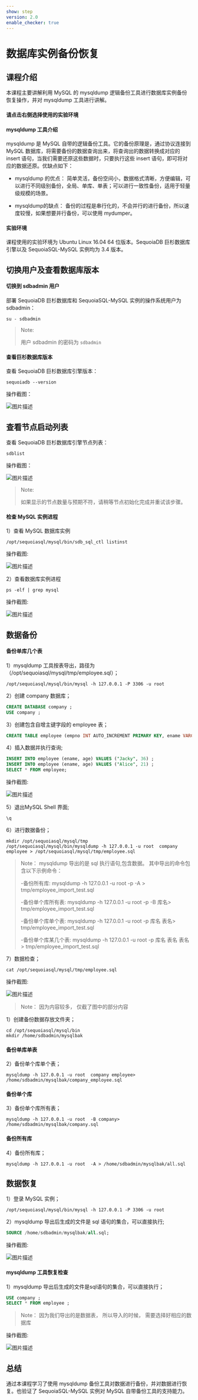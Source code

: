 ```yaml
---
show: step
version: 2.0
enable_checker: true
---
```


# 数据库实例备份恢复

## 课程介绍

本课程主要讲解利用 MySQL 的 mysqldump 逻辑备份工具进行数据库实例备份恢复操作，并对 mysqldump 工具进行讲解。

#### 请点击右侧选择使用的实验环境

#### mysqldump 工具介绍

mysqldump 是 MySQL 自带的逻辑备份工具。它的备份原理是，通过协议连接到 MySQL 数据库，将需要备份的数据查询出来，将查询出的数据转换成对应的 insert 语句，当我们需要还原这些数据时，只要执行这些 insert 语句，即可将对应的数据还原。优缺点如下：

- mysqldump 的优点：
简单灵活，备份空间小，数据格式清晰，方便编辑，可以进行不同级别备份，全局、单库、单表；可以进行一致性备份，适用于轻量级规模的场景。

- mysqldump的缺点：
备份的过程是串行化的，不会并行的进行备份，所以速度较慢，如果想要并行备份，可以使用 mydumper。

#### 实验环境

课程使用的实验环境为 Ubuntu Linux 16.04 64 位版本。SequoiaDB 巨杉数据库引擎以及 SequoiaSQL-MySQL 实例均为 3.4 版本。



## 切换用户及查看数据库版本

#### 切换到 sdbadmin 用户

部署 SequoiaDB 巨杉数据库和 SequoiaSQL-MySQL 实例的操作系统用户为 sdbadmin：

```shell
su - sdbadmin
```
>Note:
>
>用户 sdbadmin 的密码为 `sdbadmin`

#### 查看巨杉数据库版本

查看 SequoiaDB 巨杉数据库引擎版本：

```shell
sequoiadb --version
```
操作截图：

![图片描述](https://doc.shiyanlou.com/courses/1469/1207281/b4082b0d6d6bdf89d229aa713a53759d)

## 查看节点启动列表

查看 SequoiaDB 巨杉数据库引擎节点列表：

```shell
sdblist 
```

操作截图：

![图片描述](https://doc.shiyanlou.com/courses/1469/1207281/02fcaa58ac27e91688ead137fa748d6e)

>Note:
>
>如果显示的节点数量与预期不符，请稍等节点初始化完成并重试该步骤。


#### 检查 MySQL 实例进程

1）查看 MySQL 数据库实例
```shell
/opt/sequoiasql/mysql/bin/sdb_sql_ctl listinst
```

操作截图:

![图片描述](https://doc.shiyanlou.com/courses/1540/1207281/92856e2e05fee65495cb876332cd34c6)

2）查看数据库实例进程
```shell
ps -elf | grep mysql
```

操作截图:

![图片描述](https://doc.shiyanlou.com/courses/1540/1207281/41b259ef9f2b7f16466b3d89606998c4)



## 数据备份

#### 备份单库几个表

1）mysqldump 工具按表导出，路径为（/opt/sequoiasql/mysql/tmp/employee.sql）；

```shell
/opt/sequoiasql/mysql/bin/mysql -h 127.0.0.1 -P 3306 -u root
```

2）创建 company 数据库；
```sql
CREATE DATABASE company ;
USE company ;
```

3）创建包含自增主键字段的 employee 表；
```sql
CREATE TABLE employee (empno INT AUTO_INCREMENT PRIMARY KEY, ename VARCHAR(128), age INT) ;
```

4）插入数据并执行查询;
```sql
INSERT INTO employee (ename, age) VALUES ("Jacky", 36) ;
INSERT INTO employee (ename, age) VALUES ("Alice", 21) ;
SELECT * FROM employee;
```

操作截图:

![图片描述](https://doc.shiyanlou.com/courses/1540/1207281/320949ac49a5debff53db530901a8799-0)

5）退出MySQL Shell 界面;

```shell
\q
```

6）进行数据备份；

```shell 
mkdir /opt/sequoiasql/mysql/tmp
/opt/sequoiasql/mysql/bin/mysqldump -h 127.0.0.1 -u root  company employee > /opt/sequoiasql/mysql/tmp/employee.sql
```

> Note：
> mysqldump 导出的是 sql 执行语句,包含数据。
>其中导出的命令包含以下示例命令：
>
>-备份所有库:
>mysqldump -h 127.0.0.1 -u root -p  -A > tmp/employee_import_test.sql
>
>-备份单个库所有表:
>mysqldump -h 127.0.0.1 -u root -p  -B 库名> tmp/employee_import_test.sql
>
>-备份单个库单个表:
>mysqldump -h 127.0.0.1 -u root -p  库名 表名> tmp/employee_import_test.sql
>
>-备份单个库某几个表:
>mysqldump -h 127.0.0.1 -u root -p  库名 表名 表名> tmp/employee_import_test.sql

7）数据检查；
```shell
cat /opt/sequoiasql/mysql/tmp/employee.sql
```

操作截图:

![图片描述](https://doc.shiyanlou.com/courses/1540/1207281/ee77a861e11274fcdd8969dcc04db612-0)

> Note：
> 因为内容较多， 仅截了图中的部分内容

1）创建备份数据存放文件夹；
```shell
cd /opt/sequoiasql/mysql/bin
mkdir /home/sdbadmin/mysqlbak
```
#### 备份单库单表

2）备份单个库单个表；
```shell
mysqldump -h 127.0.0.1 -u root  company employee> /home/sdbadmin/mysqlbak/company_employee.sql
```

#### 备份单个库

3）备份单个库所有表；
```shell
mysqldump -h 127.0.0.1 -u root  -B company> /home/sdbadmin/mysqlbak/company.sql
```

#### 备份所有库

4）备份所有库；
```shell
mysqldump -h 127.0.0.1 -u root  -A > /home/sdbadmin/mysqlbak/all.sql
```


## 数据恢复
1）登录 MySQL 实例；

```shell
/opt/sequoiasql/mysql/bin/mysql -h 127.0.0.1 -P 3306 -u root
```

2）mysqldump 导出后生成的文件是 sql 语句的集合，可以直接执行;

```sql
SOURCE /home/sdbadmin/mysqlbak/all.sql;
```

操作截图:

![图片描述](https://doc.shiyanlou.com/courses/1540/1207281/d0e94ba9b6a9c2a63dffb0541dc0ef5f-0)


#### mysqldump 工具恢复检查

1）mysqldump 导出后生成的文件是sql语句的集合，可以直接执行；

```sql
USE company ;
SELECT * FROM employee ; 
```
> Note：
> 因为我们导出的是数据表， 所以导入的时候， 需要选择好相应的数据库

操作截图:

![图片描述](https://doc.shiyanlou.com/courses/1540/1207281/8df7b73a7820f4aef47864f2a6c5fccf-0)


## 总结

通过本课程学习了使用 mysqldump 备份工具对数据进行备份，并对数据进行恢复。也验证了 SequoiaSQL-MySQL 实例对 MySQL 自带备份工具的支持能力。
